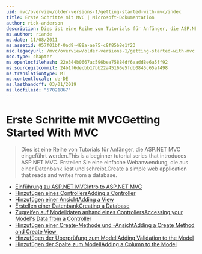 ```yaml
---
uid: mvc/overview/older-versions-1/getting-started-with-mvc/index
title: Erste Schritte mit MVC | Microsoft-Dokumentation
author: rick-anderson
description: Dies ist eine Reihe von Tutorials für Anfänger, die ASP.NET MVC eingeführt werden. Erstellen Sie eine einfache Webanwendung, die aus einer Datenbank liest und schreibt.
ms.author: riande
ms.date: 11/08/2011
ms.assetid: 057f01bf-0ad9-488a-ae75-c8f85b8e1f23
msc.legacyurl: /mvc/overview/older-versions-1/getting-started-with-mvc
msc.type: chapter
ms.openlocfilehash: 22e344b0667ac596bea75884df6aadd8e6a5ff92
ms.sourcegitcommit: 24b1f6decbb17bb22a45166e5fdb0845c65af498
ms.translationtype: MT
ms.contentlocale: de-DE
ms.lasthandoff: 03/01/2019
ms.locfileid: "57021867"
---
```

<a name="getting-started-with-mvc"></a><span data-ttu-id="81350-104">Erste Schritte mit MVC</span><span class="sxs-lookup"><span data-stu-id="81350-104">Getting Started With MVC</span></span>
====================
> <span data-ttu-id="81350-105">Dies ist eine Reihe von Tutorials für Anfänger, die ASP.NET MVC eingeführt werden.</span><span class="sxs-lookup"><span data-stu-id="81350-105">This is a beginner tutorial series that introduces ASP.NET MVC.</span></span> <span data-ttu-id="81350-106">Erstellen Sie eine einfache Webanwendung, die aus einer Datenbank liest und schreibt.</span><span class="sxs-lookup"><span data-stu-id="81350-106">Create a simple web application that reads and writes from a database.</span></span>


- [<span data-ttu-id="81350-107">Einführung zu ASP.NET MVC</span><span class="sxs-lookup"><span data-stu-id="81350-107">Intro to ASP.NET MVC</span></span>](getting-started-with-mvc-part1.md)
- [<span data-ttu-id="81350-108">Hinzufügen eines Controllers</span><span class="sxs-lookup"><span data-stu-id="81350-108">Adding a Controller</span></span>](getting-started-with-mvc-part2.md)
- [<span data-ttu-id="81350-109">Hinzufügen einer Ansicht</span><span class="sxs-lookup"><span data-stu-id="81350-109">Adding a View</span></span>](getting-started-with-mvc-part3.md)
- [<span data-ttu-id="81350-110">Erstellen einer Datenbank</span><span class="sxs-lookup"><span data-stu-id="81350-110">Creating a Database</span></span>](getting-started-with-mvc-part4.md)
- [<span data-ttu-id="81350-111">Zugreifen auf Modelldaten anhand eines Controllers</span><span class="sxs-lookup"><span data-stu-id="81350-111">Accessing your Model's Data from a Controller</span></span>](getting-started-with-mvc-part5.md)
- [<span data-ttu-id="81350-112">Hinzufügen einer Create-Methode und -Ansicht</span><span class="sxs-lookup"><span data-stu-id="81350-112">Adding a Create Method and Create View</span></span>](getting-started-with-mvc-part6.md)
- [<span data-ttu-id="81350-113">Hinzufügen der Überprüfung zum Modell</span><span class="sxs-lookup"><span data-stu-id="81350-113">Adding Validation to the Model</span></span>](getting-started-with-mvc-part7.md)
- [<span data-ttu-id="81350-114">Hinzufügen der Spalte zum Modell</span><span class="sxs-lookup"><span data-stu-id="81350-114">Adding a Column to the Model</span></span>](getting-started-with-mvc-part8.md)
